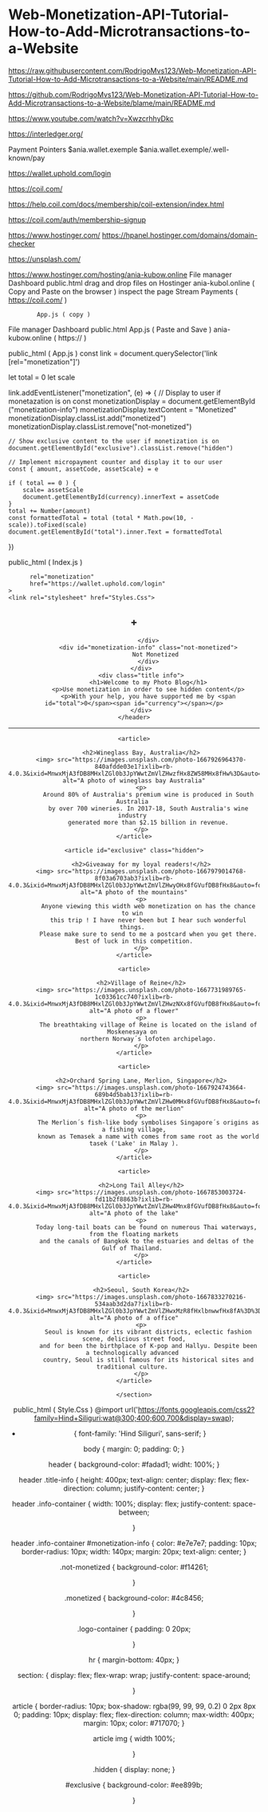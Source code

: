 # Web-Monetization-API-Tutorial-How-to-Add-Microtransactions-to-a-Website

https://raw.githubusercontent.com/RodrigoMvs123/Web-Monetization-API-Tutorial-How-to-Add-Microtransactions-to-a-Website/main/README.md

https://github.com/RodrigoMvs123/Web-Monetization-API-Tutorial-How-to-Add-Microtransactions-to-a-Website/blame/main/README.md

https://www.youtube.com/watch?v=XwzcrhhyDkc


https://interledger.org/

Payment Pointers 
$ania.wallet.exemple 
$ania.wallet.exemple/.well-known/pay 

https://wallet.uphold.com/login

https://coil.com/

https://help.coil.com/docs/membership/coil-extension/index.html

https://coil.com/auth/membership-signup

https://www.hostinger.com/
https://hpanel.hostinger.com/domains/domain-checker

https://unsplash.com/

https://www.hostinger.com/hosting/ania-kubow.online
File manager 
Dashboard 
public.html
drag and drop files on Hostinger 
ania-kubol.online ( Copy and Paste on the browser )
inspect the page 
Stream Payments ( https://coil.com/ )

            App.js ( copy ) 
File manager 
Dashboard 
public.html
App.js ( Paste and Save ) 
ania-kubow.online ( https:// ) 



public_html ( App.js ) 
const link = document.querySelector('link [rel="monetization"]')
 
let total = 0 
let scale
 
link.addEventListener("monetization", (e) => { 
    // Display to user if monetazation is on
    const monetizationDisplay = document.getElementById ("monetization-info")
    monetizationDisplay.textContent = "Monetized"
    monetizationDisplay.classList.add("monetized")
    monetizationDisplay.classList.remove("not-monetized")
 
    // Show exclusive content to the user if monetization is on
    document.getElementById("exclusive").classList.remove("hidden")
 
    // Implement micropayment counter and display it to our user 
    const { amount, assetCode, assetScale} = e
 
    if ( total == 0 ) {
        scale= assetScale
        document.getElementById(currency).innerText = assetCode
    }
    total += Number(amount)
    const formattedTotal = total (total * Math.pow(10, -scale)).toFixed(scale)
    document.getElementById("total").inner.Text = formattedTotal 
})



public_html ( Index.js )
<!DOCTYPE html>
<html lang="en">
<head>
    <meta charset="UTF-8">
    <meta http-equiv="X-UA-Compatible" content="IE=edge">
    <meta name="viewport" content="width=device-width, initial-scale=1.0">
    <title>Web Monetization</title>
    <link 
    
          rel="monetization"
          href="https://wallet.uphold.com/login"
    >
    <link rel="stylesheet" href="Styles.Css">
</head>
<body>
    <header>
        <div class="info-container">
            <div class="logo-container">
            <h2>+</h2>
 
            </div>
            <div id="monetization-info" class="not-monetized">
                Not Monetized
            </div>
        </div>
        <div class="title info">
            <h1>Welcome to my Photo Blog</h1>
            <p>Use monetization in order to see hidden content</p>
            <p>With your help, you have supported me by <span id="total">0</span><span id="currency"></span></p>
        </div>
    </header>
<div class="article-container">
    <hr/>
    <section>
 
    <article>
 
        <h2>Wineglass Bay, Australia</h2>
        <img> src="https://images.unsplash.com/photo-1667926964370-840afdde03e1?ixlib=rb-4.0.3&ixid=MnwxMjA3fDB8MHxlZGl0b3JpYWwtZmVlZHwzfHx8ZW58MHx8fHw%3D&auto=format&fit=crop&w=500&q=60" alt="A photo of wineglass bay Australia"
        <p>
            Around 80% of Australia's premium wine is produced in South Australia 
            by over 700 wineries. In 2017-18, South Australia's wine industry 
            generated more than $2.15 billion in revenue.
        </p>
    </article>
 
    <article id="exclusive" class="hidden">
 
        <h2>Giveaway for my loyal readers!</h2>
        <img> src="https://images.unsplash.com/photo-1667979014768-8f03a6703ab3?ixlib=rb-4.0.3&ixid=MnwxMjA3fDB8MHxlZGl0b3JpYWwtZmVlZHwyOHx8fGVufDB8fHx8&auto=format&fit=crop&w=500&q=60" alt="A photo of the mountains"
        <p>
            Anyone viewing this width web monetization on has the chance to win 
            this trip ! I have never been but I hear such wonderful things. 
            Please make sure to send to me a postcard when you get there. Best of luck in this competition.
        </p>
    </article>
 
    <article>
 
        <h2>Village of Reine</h2>
        <img> src="https://images.unsplash.com/photo-1667731989765-1c03361cc740?ixlib=rb-4.0.3&ixid=MnwxMjA3fDB8MHxlZGl0b3JpYWwtZmVlZHwzNXx8fGVufDB8fHx8&auto=format&fit=crop&w=500&q=60" alt="A photo of a flower"
        <p>
            The breathtaking village of Reine is located on the island of Moskenesaya on 
            northern Norway´s lofoten archipelago.
        </p>
    </article>
 
    <article>
 
        <h2>Orchard Spring Lane, Merlion, Singapore</h2>
        <img> src="https://images.unsplash.com/photo-1667924743664-689b4d5bab13?ixlib=rb-4.0.3&ixid=MnwxMjA3fDB8MHxlZGl0b3JpYWwtZmVlZHw0MHx8fGVufDB8fHx8&auto=format&fit=crop&w=500&q=60" alt="A photo of the merlion"
        <p>
            The Merlion´s fish-like body symbolises Singapore´s origins as a fishing village,
            known as Temasek a name with comes from same root as the world tasek ('Lake' in Malay ).
        </p>
    </article>
 
    <article>
 
        <h2>Long Tail Alley</h2>
        <img> src="https://images.unsplash.com/photo-1667853003724-fd11b2f8863b?ixlib=rb-4.0.3&ixid=MnwxMjA3fDB8MHxlZGl0b3JpYWwtZmVlZHw4Mnx8fGVufDB8fHx8&auto=format&fit=crop&w=500&q=60" alt="A photo of the lake"
        <p>
           Today long-tail boats can be found on numerous Thai waterways, from the floating markets
           and the canals of Bangkok to the estuaries and deltas of the Gulf of Thailand. 
        </p>
    </article>
 
    <article>
 
        <h2>Seoul, South Korea</h2>
        <img> src="https://images.unsplash.com/photo-1667833270216-534aab3d2da7?ixlib=rb-4.0.3&ixid=MnwxMjA3fDB8MHxlZGl0b3JpYWwtZmVlZHwxMzR8fHxlbnwwfHx8fA%3D%3D&auto=format&fit=crop&w=500&q=60" alt="A photo of a office"
        <p>
            Seoul is known for its vibrant districts, eclectic fashion scene, delicious street food,
            and for been the birthplace of K-pop and Hallyu. Despite been a technologically advanced 
            country, Seoul is still famous for its historical sites and traditional culture. 
        </p>
    </article>
 
    </section>
</div>
<script src="app.js"></script>
</body>
</html>


 
public_html ( Style.Css )
@import url('https://fonts.googleapis.com/css2?family=Hind+Siliguri:wat@300;400;600,700&display=swap);
 
* {
    font-family: 'Hind Siliguri', sans-serif; 
}
 
body {
    margin: 0;
    padding: 0;
}
 
header {
    background-color: #fadad1;
    widht: 100%;
}
 
 
header .title-info {
    height: 400px;
    text-align: center;
    display: flex;
    flex-direction: column;
    justify-content: center;
}
 
header .info-container {
    width: 100%;
    display: flex;
    justify-content: space-between;
 
}
 
header .info-container #monetization-info {
    color: #e7e7e7;
    padding: 10px;
    border-radius: 10px;
    width: 140px;
    margin: 20px;
    text-align: center;
}
 
.not-monetized {
    background-color: #f14261;
 
}
 
.monetized {
    background-color: #4c8456;
    
}
 
.logo-container {
    padding: 0 20px;
 
}
 
hr {
    margin-bottom: 40px;
}
 
section: {
    display: flex;
    flex-wrap: wrap;
    justify-content: space-around;
 
}
 
article {
    border-radius: 10px;
    box-shadow: rgba(99, 99, 99, 0.2) 0 2px 8px 0;
    padding: 10px;
    display: flex;
    flex-direction: column;
    max-width: 400px;
    margin: 10px;
    color: #717070;
}
 
article img {
    width 100%;
 
}
 
.hidden {
    display: none;
}
 
#exclusive {
    background-color: #ee899b;
 
}




